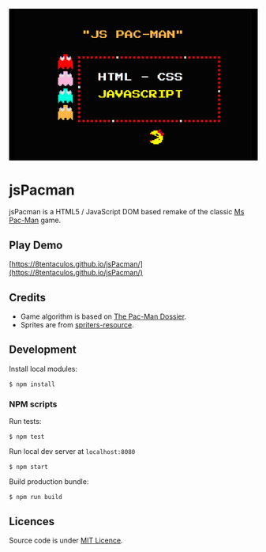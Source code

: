![Artwork](./src/img/stuff/art.png)

jsPacman
========

jsPacman is a HTML5 / JavaScript DOM based remake of the classic [Ms Pac-Man](https://en.wikipedia.org/wiki/Ms._Pac-Man) game.

Play Demo
-----------
[https://8tentaculos.github.io/jsPacman/](https://8tentaculos.github.io/jsPacman/)

Credits
-----------
* Game algorithm is based on [The Pac-Man Dossier](https://pacman.holenet.info/).
* Sprites are from [spriters-resource](http://www.spriters-resource.com/game_boy_advance/namcomuseum/sheet/22732).

Development
-----------
Install local modules:
```
$ npm install
```
### NPM scripts ###
Run tests:
```
$ npm test
```
Run local dev server at `localhost:8080`
```
$ npm start
```
Build production bundle:
```
$ npm run build
```

Licences
-----------
Source code is under [MIT Licence](http://opensource.org/licenses/mit-license.php).
